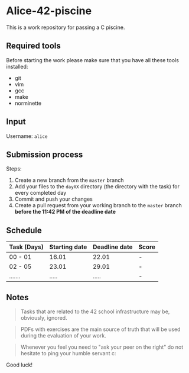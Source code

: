 # Alice-42-piscine

This is a work repository for passing a C piscine.

## Required tools

Before starting the work please make sure that you have all these tools installed:

- git
- vim
- gcc
- make
- norminette

## Input

Username: `alice`

## Submission process

Steps:
1. Create a new branch from the `master` branch
2. Add your files to the `dayXX` directory (the directory with the task) for every completed day
3. Commit and push your changes
4. Create a pull request from your working branch to the `master` branch **before the 11:42 PM of the deadline date**

## Schedule

| Task (Days) | Starting date | Deadline date | Score |
|-------------|---------------|---------------|-------|
| 00 - 01     | 16.01         | 22.01         | -     |
| 02 - 05     | 23.01         | 29.01         | -     |
| .......     | .....         | .....         | -     |

## Notes

> Tasks that are related to the 42 school infrastructure may be, obviously, ignored.

> PDFs with exercises are the main source of truth that will be used during the evaluation of your work.

> Whenever you feel you need to "ask your peer on the right" do not hesitate to ping your humble servant c:

Good luck!
